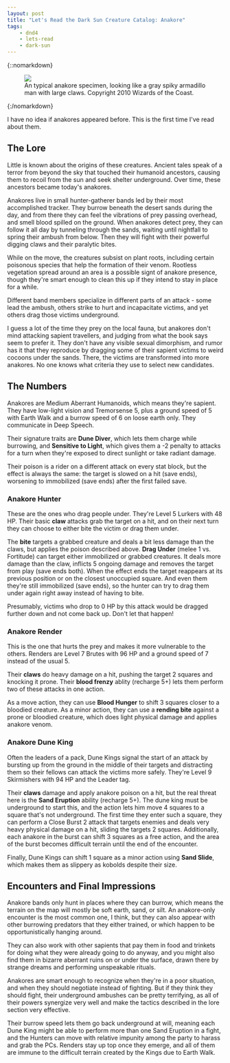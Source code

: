 ```yaml
---
layout: post
title: "Let's Read the Dark Sun Creature Catalog: Anakore"
tags:
    - dnd4
    - lets-read
    - dark-sun
---
```


{::nomarkdown}
<figure class="center">
  <img src="{{ "/assets/wir-dscc-anakore.jpg" | absolute_url }}"/>
  <figcaption>
    An typical anakore specimen, looking like a gray spiky armadillo man with
    large claws. Copyright 2010 Wizards of the Coast.
  </figcaption>
</figure>
{:/nomarkdown}

I have no idea if anakores appeared before. This is the first time I've read
about them.

## The Lore

Little is known about the origins of these creatures. Ancient tales speak of a
terror from beyond the sky that touched their humanoid ancestors, causing them
to recoil from the sun and seek shelter underground. Over time, these ancestors
became today's anakores.

Anakores live in small hunter-gatherer bands led by their most accomplished
tracker. They burrow beneath the desert sands during the day, and from there
they can feel the vibrations of prey passing overhead, and smell blood spilled
on the ground. When anakores detect prey, they can follow it all day by
tunneling through the sands, waiting until nightfall to spring their ambush from
below. Then they will fight with their powerful digging claws and their
paralytic bites.

While on the move, the creatures subsist on plant roots, including certain
poisonous species that help the formation of their venom. Rootless vegetation
spread around an area is a possible signt of anakore presence, though they're
smart enough to clean this up if they intend to stay in place for a while.

Different band members specialize in different parts of an attack - some lead
the ambush, others strike to hurt and incapacitate victims, and yet others drag
those victims underground.

I guess a lot of the time they prey on the local fauna, but anakores don't mind
attacking sapient travellers, and judging from what the book says seem to prefer
it. They don't have any visible sexual dimorphism, and rumor has it that they
reproduce by dragging some of their sapient victims to weird cocoons under the
sands. There, the victims are transformed into more anakores. No one knows what
criteria they use to select new candidates.

## The Numbers

Anakores are Medium Aberrant Humanoids, which means they're sapient. They have
low-light vision and Tremorsense 5, plus a ground speed of 5 with Earth Walk and
a burrow speed of 6 on loose earth only. They communicate in Deep Speech.

Their signature traits are **Dune Diver**, which lets them charge while
burrowing, and **Sensitive to Light**, which gives them a -2 penalty to attacks
for a turn when they're exposed to direct sunlight or take radiant damage.

Their poison is a rider on a different attack on every stat block, but the
effect is always the same: the target is slowed on a hit (save ends), worsening
to immobilized (save ends) after the first failed save.

### Anakore Hunter

These are the ones who drag people under. They're Level 5 Lurkers with 48
HP. Their basic **claw** attacks grab the target on a hit, and on their next
turn they can choose to either bite the victim or drag them under.

The **bite** targets a grabbed creature and deals a bit less damage than the
claws, but applies the poison described above. **Drag Under** (melee 1
vs. Fortitude) can target either immobilized or grabbed creatures. It deals more
damage than the claw, inflicts 5 ongoing damage and removes the target from play
(save ends both). When the effect ends the target reappears at its previous
position or on the closest unoccupied square. And even them they're still
immobilized (save ends), so the hunter can try to drag them under again right
away instead of having to bite.

Presumably, victims who drop to 0 HP by this attack would be dragged further
down and not come back up. Don't let that happen!

### Anakore Render

This is the one that hurts the prey and makes it more vulnerable to the
others. Renders are Level 7 Brutes with 96 HP and a ground speed of 7 instead
of the usual 5.

Their **claws** do heavy damage on a hit, pushing the target 2 squares and
knocking it prone. Their **blood frenzy** ablity (recharge 5+) lets them perform
two of these attacks in one action.

As a move action, they can use **Blood Hunger** to shift 3 squares closer to a
bloodied creature. As a minor action, they can use a **rending bite** against a
prone or bloodied creature, which does light physical damage and applies anakore
venom.

### Anakore Dune King

Often the leaders of a pack, Dune Kings signal the start of an attack by
bursting up from the ground in the middle of their targets and distracting them
so their fellows can attack the victims more safely. They're Level 9 Skirmishers
with 94 HP and the Leader tag.

Their **claws** damage and apply anakore poison on a hit, but the real threat
here is the **Sand Eruption** ability (recharge 5+). The dune king must be
underground to start this, and the action lets him move 4 squares to a square
that's not underground. The first time they enter such a square, they can
perform a Close Burst 2 attack that targets enemies and deals very heavy
physical damage on a hit, sliding the targets 2 squares. Additionally, each
anakore in the burst can shift 3 squares as a free action, and the area of the
burst becomes difficult terrain until the end of the encounter.

Finally, Dune Kings can shift 1 square as a minor action using **Sand Slide**,
which makes them as slippery as kobolds despite their size.

## Encounters and Final Impressions

Anakore bands only hunt in places where they can burrow, which means the terrain
on the map will mostly be soft earth, sand, or silt. An anakore-only encounter
is the most common one, I think, but they can also appear with other burrowing
predators that they either trained, or which happen to be opportunistically
hanging around.

They can also work with other sapients that pay them in food and trinkets for
doing what they were already going to do anyway, and you might also find them
in bizarre aberrant ruins on or under the surface, drawn there by strange dreams
and performing unspeakable rituals.

Anakores are smart enough to recognize when they're in a poor situation, and
when they should negotiate instead of fighting. But if they think they should
fight, their underground ambushes can be pretty terrifying, as all of their
powers synergize very well and make the tactics described in the lore section
very effective.

Their burrow speed lets them go back underground at will, meaning each Dune King
might be able to perform more than one Sand Eruption in a fight, and the Hunters
can move with relative impunity among the party to harass and grab the
PCs. Renders stay up top once they emerge, and all of them are immune to the
difficult terrain created by the Kings due to Earth Walk.
